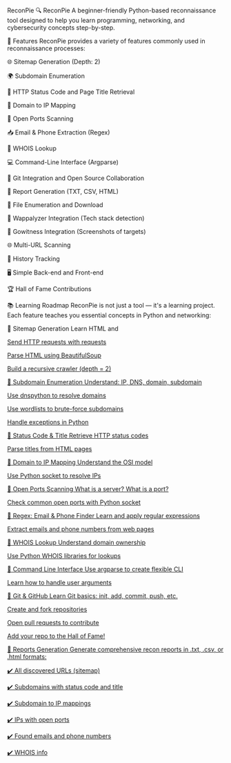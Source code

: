 ReconPie
🔍 ReconPie
A beginner-friendly Python-based reconnaissance tool designed to help you learn programming, networking, and cybersecurity concepts step-by-step.

🚀 Features
ReconPie provides a variety of features commonly used in reconnaissance processes:

🌐 Sitemap Generation (Depth: 2)

🌍 Subdomain Enumeration

📶 HTTP Status Code and Page Title Retrieval

🧭 Domain to IP Mapping

🔎 Open Ports Scanning

📥 Email & Phone Extraction (Regex)

👤 WHOIS Lookup

💻 Command-Line Interface (Argparse)

🧠 Git Integration and Open Source Collaboration

📄 Report Generation (TXT, CSV, HTML)

📂 File Enumeration and Download

🧰 Wappalyzer Integration (Tech stack detection)

📸 Gowitness Integration (Screenshots of targets)

🌐 Multi-URL Scanning

🧾 History Tracking

🖥️ Simple Back-end and Front-end

🏆 Hall of Fame Contributions

📚 Learning Roadmap
ReconPie is not just a tool — it's a learning project. Each feature teaches you essential concepts in Python and networking:

🔹 Sitemap Generation
Learn HTML and <a href>

Send HTTP requests with requests

Parse HTML using BeautifulSoup

Build a recursive crawler (depth = 2)

🔹 Subdomain Enumeration
Understand: IP, DNS, domain, subdomain

Use dnspython to resolve domains

Use wordlists to brute-force subdomains

Handle exceptions in Python

🔹 Status Code & Title
Retrieve HTTP status codes

Parse titles from HTML pages

🔹 Domain to IP Mapping
Understand the OSI model

Use Python socket to resolve IPs

🔹 Open Ports Scanning
What is a server? What is a port?

Check common open ports with Python socket

🔹 Regex: Email & Phone Finder
Learn and apply regular expressions

Extract emails and phone numbers from web pages

🔹 WHOIS Lookup
Understand domain ownership

Use Python WHOIS libraries for lookups

🔹 Command Line Interface
Use argparse to create flexible CLI

Learn how to handle user arguments

🔹 Git & GitHub
Learn Git basics: init, add, commit, push, etc.

Create and fork repositories

Open pull requests to contribute

Add your repo to the Hall of Fame!

📝 Reports Generation
Generate comprehensive recon reports in .txt, .csv, or .html formats:

✔️ All discovered URLs (sitemap)

✔️ Subdomains with status code and title

✔️ Subdomain to IP mappings

✔️ IPs with open ports

✔️ Found emails and phone numbers

✔️ WHOIS info
